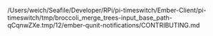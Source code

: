 /Users/weich/Seafile/Developer/RPi/pi-timeswitch/Ember-Client/pi-timeswitch/tmp/broccoli_merge_trees-input_base_path-qCqnwZXe.tmp/12/ember-qunit-notifications/CONTRIBUTING.md